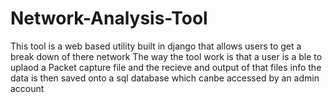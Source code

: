 # Network-Analysis-Tool
This tool is a web based utility built in django that allows users to get a break down of there network
The way the  tool work is that  a user is a ble to uplaod a Packet capture file and the recieve and output of that  files info 
the data is then saved onto a sql database which canbe accessed by an admin account
